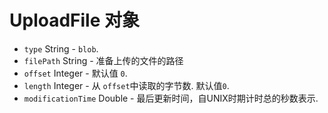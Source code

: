 # UploadFile 对象

* `type` String - `blob`.
* `filePath` String - 准备上传的文件的路径
* `offset` Integer - 默认值 `0`.
* `length` Integer - 从 `offset`中读取的字节数. 默认值`0`.
* `modificationTime` Double - 最后更新时间，自UNIX时期计时总的秒数表示.